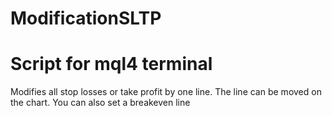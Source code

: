 # ModificationSLTP
# Script for mql4 terminal
Modifies all stop losses or take profit by one line. The line can be moved on the chart. You can also set a breakeven line 
